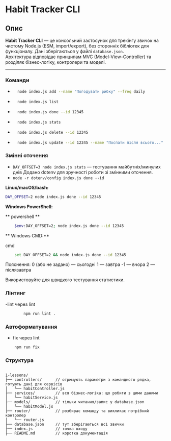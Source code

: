 
# Habit Tracker CLI

## Опис

**Habit Tracker CLI** — це консольний застосунок для трекінгу звичок на чистому Node.js (ESM, import/export), без сторонніх бібліотек для функціоналу. Дані зберігаються у файлі `database.json`.  
Архітектура відповідає принципам MVC (Model-View-Controller) та розділяє бізнес-логіку, контролери та моделі.

---
### Команди

- ```sh
    node index.js add --name "Погодувати рибку" --freq daily
- ```sh
    node index.js list
- ```sh
    node index.js done --id 12345
- ```sh
    node index.js stats
- ```sh
    node index.js delete --id 12345
- ```sh 
    node index.js update --id 12345 --name "Поспати після всього..." --freq weekly

### Змінні оточення

- `DAY_OFFSET=3 node index.js stats` — тестування майбутніх/минулих днів
 Додано dotenv для зручності роботи зі змінними оточення.
- `node -r dotenv/config index.js done --id `


**Linux/macOS/bash:**
  ```sh
  DAY_OFFSET=2 node index.js done --id 12345
  ```
**Windows PowerShell:**

** powershell **
```sh
    $env:DAY_OFFSET=2; node index.js done --id 12345
```
**    Windows CMD:**

cmd
```sh
    set DAY_OFFSET=2 && node index.js done --id 12345
```

Пояснення:
        0 (або не задано) — сьогодні
        1 — завтра
        -1 — вчора
        2 — післязавтра
        

Використовуйте для швидкого тестування статистики.


### Лінтинг

-lint через lint 
```sh 
        npm run lint .
```
### Автоформатування
- fix через lint 
 ```sh
     npm run fix
 ```
### Структура 
```

1-lessons/
├── controllers/      // отримують параметри з командного рядка, готують дані для сервісів
│   └── habitController.js
├── services/         // вся бізнес-логіка: що робити з цими даними
│   └── habitService.js
├── models/           // тільки читання/запис у database.json
│   └── habitModel.js
├── router/           // розбирає команду та викликає потрібний контролер
│   └── router.js
├── database.json     // тут зберігаються всі звички
├── index.js          // точка входу
├── README.md         // коротка документація

```

